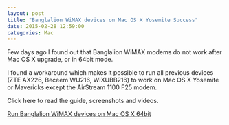 ```yaml
---
layout: post
title: "Banglalion WiMAX devices on Mac OS X Yosemite Success"
date: 2015-02-28 12:59:00
categories: Mac
---
```

Few days ago I found out that Banglalion WiMAX modems do not work after Mac OS X upgrade, or in 64bit mode.

I found a workaround which makes it possible to run all previous devices (ZTE AX226, Beceem WU216, WIXUBB216) to work on Mac OS X Yosemite or Mavericks except the AirStream 1100 F25 modem.

Click here to read the guide, screenshots and videos.

[Run Banglalion WiMAX devices on Mac OS X 64bit](http://minhazul-haque.github.io/banglalion-wimax-mac/)